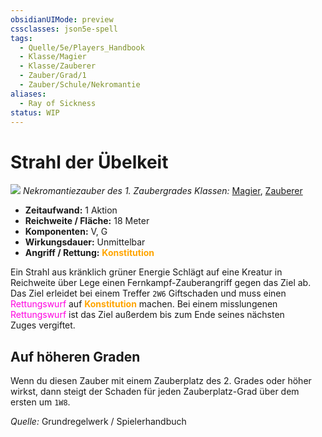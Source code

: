 ```yaml
---
obsidianUIMode: preview
cssclasses: json5e-spell
tags:
  - Quelle/5e/Players_Handbook
  - Klasse/Magier
  - Klasse/Zauberer
  - Zauber/Grad/1
  - Zauber/Schule/Nekromantie
aliases:
  - Ray of Sickness
status: WIP
---
```

# Strahl der Übelkeit
![](../../../99%20-%20Setup/Files/Bildersammlung/Symbolik/Nekromantiezauber.webp#token)
*Nekromantiezauber des 1. Zaubergrades*
*Klassen:* [Magier](../Charakteroptionen/Klassen/Magier.md), [Zauberer](../Charakteroptionen/Klassen/Zauberer.md)

- **Zeitaufwand:** 1 Aktion
- **Reichweite / Fläche:** 18 Meter
- **Komponenten:** V, G
- **Wirkungsdauer:** Unmittelbar
- **Angriff / Rettung:** <font color="orange">**Konstitution**</font> 

Ein Strahl aus kränklich grüner Energie Schlägt auf eine Kreatur in Reichweite über Lege einen Fernkampf-Zauberangriff gegen das Ziel ab. Das Ziel erleidet bei einem Treffer `2W6` Giftschaden und muss einen <font color="#FF00E0">Rettungswurf</font> auf <font color="orange">**Konstitution**</font>  machen. Bei einem misslungenen <font color="#FF00E0">Rettungswurf</font> ist das Ziel außerdem bis zum Ende seines nächsten Zuges vergiftet.

## Auf höheren Graden

Wenn du diesen Zauber mit einem Zauberplatz des 2. Grades oder höher wirkst, dann steigt der Schaden für jeden Zauberplatz-Grad über dem ersten um `1W8`.

 *Quelle:* Grundregelwerk / Spielerhandbuch